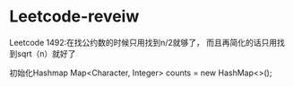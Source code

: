 # Leetcode-reveiw
Leetcode 1492:在找公约数的时候只用找到n/2就够了， 而且再简化的话只用找到sqrt（n）就好了

初始化Hashmap
Map<Character, Integer> counts = new HashMap<>();

